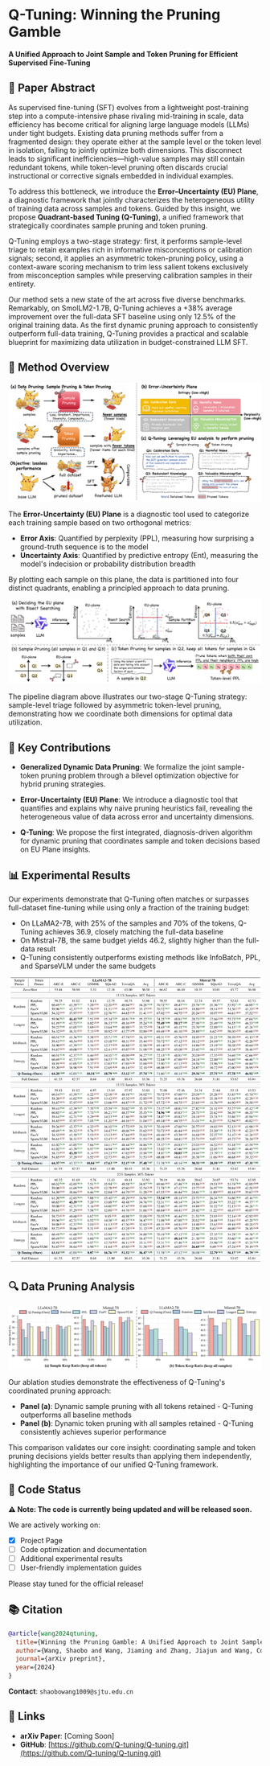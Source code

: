 # Q-Tuning: Winning the Pruning Gamble

**A Unified Approach to Joint Sample and Token Pruning for Efficient Supervised Fine-Tuning**

## 📄 Paper Abstract

As supervised fine-tuning (SFT) evolves from a lightweight post-training step into a compute-intensive phase rivaling mid-training in scale, data efficiency has become critical for aligning large language models (LLMs) under tight budgets. Existing data pruning methods suffer from a fragmented design: they operate either at the sample level or the token level in isolation, failing to jointly optimize both dimensions. This disconnect leads to significant inefficiencies—high-value samples may still contain redundant tokens, while token-level pruning often discards crucial instructional or corrective signals embedded in individual examples. 

To address this bottleneck, we introduce the **Error–Uncertainty (EU) Plane**, a diagnostic framework that jointly characterizes the heterogeneous utility of training data across samples and tokens. Guided by this insight, we propose **Quadrant-based Tuning (Q-Tuning)**, a unified framework that strategically coordinates sample pruning and token pruning. 

Q-Tuning employs a two-stage strategy: first, it performs sample-level triage to retain examples rich in informative misconceptions or calibration signals; second, it applies an asymmetric token-pruning policy, using a context-aware scoring mechanism to trim less salient tokens exclusively from misconception samples while preserving calibration samples in their entirety. 

Our method sets a new state of the art across five diverse benchmarks. Remarkably, on SmolLM2-1.7B, Q-Tuning achieves a +38% average improvement over the full-data SFT baseline using only 12.5% of the original training data. As the first dynamic pruning approach to consistently outperform full-data training, Q-Tuning provides a practical and scalable blueprint for maximizing data utilization in budget-constrained LLM SFT.


## 🔬 Method Overview

![Method Overview](docs/images/method.png)

The **Error-Uncertainty (EU) Plane** is a diagnostic tool used to categorize each training sample based on two orthogonal metrics:

- **Error Axis**: Quantified by perplexity (PPL), measuring how surprising a ground-truth sequence is to the model
- **Uncertainty Axis**: Quantified by predictive entropy (Ent), measuring the model's indecision or probability distribution breadth

By plotting each sample on this plane, the data is partitioned into four distinct quadrants, enabling a principled approach to data pruning.

![Method Pipeline](docs/images/pipeline.png)

The pipeline diagram above illustrates our two-stage Q-Tuning strategy: sample-level triage followed by asymmetric token-level pruning, demonstrating how we coordinate both dimensions for optimal data utilization.

## 🎯 Key Contributions

- **Generalized Dynamic Data Pruning**: We formalize the joint sample-token pruning problem through a bilevel optimization objective for hybrid pruning strategies.

- **Error-Uncertainty (EU) Plane**: We introduce a diagnostic tool that quantifies and explains why naive pruning heuristics fail, revealing the heterogeneous value of data across error and uncertainty dimensions.

- **Q-Tuning**: We propose the first integrated, diagnosis-driven algorithm for dynamic pruning that coordinates sample and token decisions based on EU Plane insights.

## 📊 Experimental Results

Our experiments demonstrate that Q-Tuning often matches or surpasses full-dataset fine-tuning while using only a fraction of the training budget:

- On LLaMA2-7B, with 25% of the samples and 70% of the tokens, Q-Tuning achieves 36.9, closely matching the full-data baseline
- On Mistral-7B, the same budget yields 46.2, slightly higher than the full-data result
- Q-Tuning consistently outperforms existing methods like InfoBatch, PPL, and SparseVLM under the same budgets

![Experimental Results](docs/images/Q_Tuning61.svg)

## 🔍 Data Pruning Analysis

![Ablation Study](docs/images/ablation_100.png)

Our ablation studies demonstrate the effectiveness of Q-Tuning's coordinated pruning approach:

- **Panel (a)**: Dynamic sample pruning with all tokens retained - Q-Tuning outperforms all baseline methods
- **Panel (b)**: Dynamic token pruning with all samples retained - Q-Tuning consistently achieves superior performance

This comparison validates our core insight: coordinating sample and token pruning decisions yields better results than applying them independently, highlighting the importance of our unified Q-Tuning framework.

## 🚧 Code Status

**⚠️ Note: The code is currently being updated and will be released soon.**

We are actively working on:  
- [x] Project Page
- [ ] Code optimization and documentation
- [ ] Additional experimental results
- [ ] User-friendly implementation guides

Please stay tuned for the official release!

## 📚 Citation

```bibtex
@article{wang2024qtuning,
  title={Winning the Pruning Gamble: A Unified Approach to Joint Sample and Token Pruning for Efficient Supervised Fine-Tuning},
  author={Wang, Shaobo and Wang, Jiaming and Zhang, Jiajun and Wang, Cong and Min, Yue and Wen, Zichen and Huang, Fei and Jiang, Huiqiang and Lin, Junyang and Liu, Dayiheng and Zhang, Linfeng},
  journal={arXiv preprint},
  year={2024}
}
```



**Contact**: ``shaobowang1009@sjtu.edu.cn``

## 🔗 Links

- **arXiv Paper**: [Coming Soon]  
- **GitHub**: [https://github.com/Q-tuning/Q-tuning.git](https://github.com/Q-tuning/Q-tuning.git)


